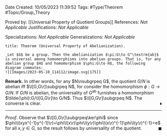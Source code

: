<div class="topSpace"></div>

Date Created: 10/05/2023 11:39:52
Tags: #Type/Theorem #Topic/Group_Theory

Proved by: [[Universal Property of Quotient Groups]]
References: _Not Applicable_
Justifications: _Not Applicable_

Specializations: _Not Applicable_
Generalizations: _Not Applicable_

``` ad-Theorem
title: Theorem (Universal Property of Abelianization).

_Let $G$ be a group. Then the abelianization $\pi:G\to G^\textrm{ab}$ is universal among homomorphisms into abelian groups. That is, for any abelian group $H$ and homomorphism $\phi:G\to H$, the following diagram commutes:_
![[Images/2023-05-10_114112/image.svg|175]]

```

**Remark.** In other words, for any $N\nsubgrpeq G$, the quotient $G/N$ is abelian iff $\l[G,G\r]\subgrpeq N$,  for consider the homomorphism $\phi:G\to G/N$. If $G/N$ is abelian, the universality of $G^\textrm{ab}$ furnishes a homomorphism $\tilde{\phi}:G/\l[G,G\r]\to G/N$. Thus $\l[G,G\r]\subgrpeq N$. The converse is clear.<span style="float:right;">$\blacklozenge$</span>

---

_Proof_. Observe that $\l[G,G\r]\subgrpeq\ker\phi$ since $\phi\l(xyx^{-1}y^{-1}\r)=\phi\l(x\r)\phi\l(y\r)\phi\l(x\r)^{-1}\phi\l(y\r)^{-1}=e$ for all $x,y\in G$, so the result follows by universality of the quotient.<span style="float:right;">$\blacksquare$</span>
